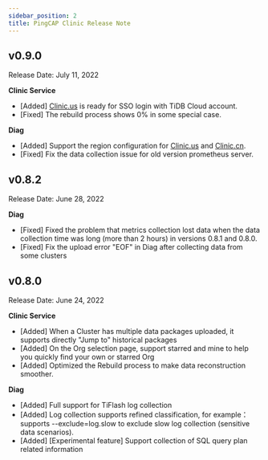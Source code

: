 ```yaml
---
sidebar_position: 2
title: PingCAP Clinic Release Note
---
```


## v0.9.0

Release Date: July 11, 2022

**Clinic Service**

- [Added] [Clinic.us](https://clinic.pingcap.com/) is ready for SSO login with TiDB Cloud account.
- [Fixed] The rebuild process shows 0% in some special case.

**Diag**

- [Added] Support the region configuration for [Clinic.us](https://clinic.pingcap.com/) and [Clinic.cn](https://clinic.pingcap.com.cn/).
- [Fixed] Fix the data collection issue for old version prometheus server.

## v0.8.2

Release Date: June 28, 2022

**Diag**

- [Fixed] Fixed the problem that metrics collection lost data when the data collection time was long (more than 2 hours) in versions 0.8.1 and 0.8.0.
- [Fixed] Fix the upload error "EOF"  in Diag after collecting data from some clusters

## v0.8.0

Release Date: June 24, 2022

**Clinic Service**

- [Added] When a Cluster has multiple data packages uploaded, it supports directly "Jump to" historical packages
- [Added] On the Org selection page, support starred and mine to help you quickly find your own or starred Org
- [Added] Optimized the Rebuild process to make data reconstruction smoother.

**Diag**
- [Added] Full support for TiFlash log collection
- [Added] Log collection supports refined classification, for example： supports --exclude=log.slow to exclude slow log collection (sensitive data scenarios).
- [Added] [Experimental feature] Support collection of SQL query plan related information